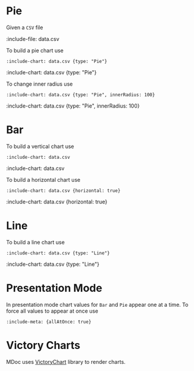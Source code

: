 # Pie

Given a `CSV` file

:include-file: data.csv

To build a pie chart use

    :include-chart: data.csv {type: "Pie"}

:include-chart: data.csv {type: "Pie"}

To change inner radius use

    :include-chart: data.csv {type: "Pie", innerRadius: 100} 

:include-chart: data.csv {type: "Pie", innerRadius: 100}

# Bar

To build a vertical chart use

    :include-chart: data.csv

:include-chart: data.csv

To build a horizontal chart use

    :include-chart: data.csv {horizontal: true}

:include-chart: data.csv {horizontal: true}

# Line

To build a line chart use

    :include-chart: data.csv {type: "Line"}

:include-chart: data.csv {type: "Line"}

# Presentation Mode

In presentation mode chart values for `Bar` and `Pie` appear one at a time.
To force all values to appear at once use

    :include-meta: {allAtOnce: true}

# Victory Charts

MDoc uses [VictoryChart](https://github.com/FormidableLabs/victory-chart) library to render charts.

